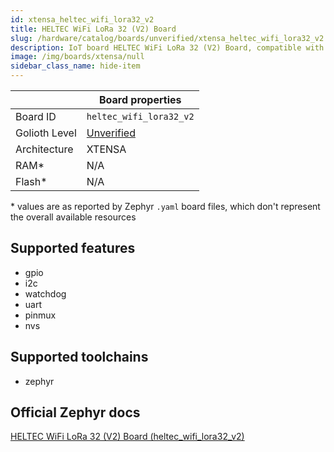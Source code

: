 ```yaml
---
id: xtensa_heltec_wifi_lora32_v2
title: HELTEC WiFi LoRa 32 (V2) Board
slug: /hardware/catalog/boards/unverified/xtensa_heltec_wifi_lora32_v2
description: IoT board HELTEC WiFi LoRa 32 (V2) Board, compatible with Golioth at unverified level.
image: /img/boards/xtensa/null
sidebar_class_name: hide-item
---
```


[//]: # (This is an auto-generated file, do not edit! Changes to it will be lost upon re-generation)



|                | Board properties     |
| -------------  | -------------------- |
| Board ID       | `heltec_wifi_lora32_v2` |
| Golioth Level  | [Unverified](/hardware#unverified-boards) |
| Architecture   | XTENSA |
| RAM*           | N/A |
| Flash*         | N/A |

\* values are as reported by Zephyr `.yaml` board files, which don't represent the overall available resources



## Supported features

* gpio
* i2c
* watchdog
* uart
* pinmux
* nvs

## Supported toolchains

* zephyr

## Official Zephyr docs

[HELTEC WiFi LoRa 32 (V2) Board (heltec_wifi_lora32_v2)](https://docs.zephyrproject.org/latest/boards/xtensa/heltec_wifi_lora32_v2/doc/index.html)

